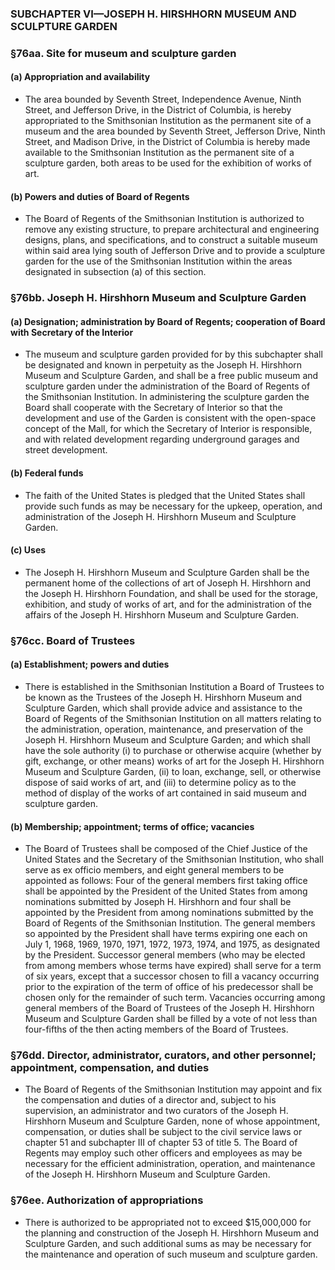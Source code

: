 ### SUBCHAPTER VI—JOSEPH H. HIRSHHORN MUSEUM AND SCULPTURE GARDEN

### §76aa. Site for museum and sculpture garden
#### (a) Appropriation and availability
* The area bounded by Seventh Street, Independence Avenue, Ninth Street, and Jefferson Drive, in the District of Columbia, is hereby appropriated to the Smithsonian Institution as the permanent site of a museum and the area bounded by Seventh Street, Jefferson Drive, Ninth Street, and Madison Drive, in the District of Columbia is hereby made available to the Smithsonian Institution as the permanent site of a sculpture garden, both areas to be used for the exhibition of works of art.

#### (b) Powers and duties of Board of Regents
* The Board of Regents of the Smithsonian Institution is authorized to remove any existing structure, to prepare architectural and engineering designs, plans, and specifications, and to construct a suitable museum within said area lying south of Jefferson Drive and to provide a sculpture garden for the use of the Smithsonian Institution within the areas designated in subsection (a) of this section.

### §76bb. Joseph H. Hirshhorn Museum and Sculpture Garden
#### (a) Designation; administration by Board of Regents; cooperation of Board with Secretary of the Interior
* The museum and sculpture garden provided for by this subchapter shall be designated and known in perpetuity as the Joseph H. Hirshhorn Museum and Sculpture Garden, and shall be a free public museum and sculpture garden under the administration of the Board of Regents of the Smithsonian Institution. In administering the sculpture garden the Board shall cooperate with the Secretary of Interior so that the development and use of the Garden is consistent with the open-space concept of the Mall, for which the Secretary of Interior is responsible, and with related development regarding underground garages and street development.

#### (b) Federal funds
* The faith of the United States is pledged that the United States shall provide such funds as may be necessary for the upkeep, operation, and administration of the Joseph H. Hirshhorn Museum and Sculpture Garden.

#### (c) Uses
* The Joseph H. Hirshhorn Museum and Sculpture Garden shall be the permanent home of the collections of art of Joseph H. Hirshhorn and the Joseph H. Hirshhorn Foundation, and shall be used for the storage, exhibition, and study of works of art, and for the administration of the affairs of the Joseph H. Hirshhorn Museum and Sculpture Garden.

### §76cc. Board of Trustees
#### (a) Establishment; powers and duties
* There is established in the Smithsonian Institution a Board of Trustees to be known as the Trustees of the Joseph H. Hirshhorn Museum and Sculpture Garden, which shall provide advice and assistance to the Board of Regents of the Smithsonian Institution on all matters relating to the administration, operation, maintenance, and preservation of the Joseph H. Hirshhorn Museum and Sculpture Garden; and which shall have the sole authority (i) to purchase or otherwise acquire (whether by gift, exchange, or other means) works of art for the Joseph H. Hirshhorn Museum and Sculpture Garden, (ii) to loan, exchange, sell, or otherwise dispose of said works of art, and (iii) to determine policy as to the method of display of the works of art contained in said museum and sculpture garden.

#### (b) Membership; appointment; terms of office; vacancies
* The Board of Trustees shall be composed of the Chief Justice of the United States and the Secretary of the Smithsonian Institution, who shall serve as ex officio members, and eight general members to be appointed as follows: Four of the general members first taking office shall be appointed by the President of the United States from among nominations submitted by Joseph H. Hirshhorn and four shall be appointed by the President from among nominations submitted by the Board of Regents of the Smithsonian Institution. The general members so appointed by the President shall have terms expiring one each on July 1, 1968, 1969, 1970, 1971, 1972, 1973, 1974, and 1975, as designated by the President. Successor general members (who may be elected from among members whose terms have expired) shall serve for a term of six years, except that a successor chosen to fill a vacancy occurring prior to the expiration of the term of office of his predecessor shall be chosen only for the remainder of such term. Vacancies occurring among general members of the Board of Trustees of the Joseph H. Hirshhorn Museum and Sculpture Garden shall be filled by a vote of not less than four-fifths of the then acting members of the Board of Trustees.

### §76dd. Director, administrator, curators, and other personnel; appointment, compensation, and duties
* The Board of Regents of the Smithsonian Institution may appoint and fix the compensation and duties of a director and, subject to his supervision, an administrator and two curators of the Joseph H. Hirshhorn Museum and Sculpture Garden, none of whose appointment, compensation, or duties shall be subject to the civil service laws or chapter 51 and subchapter III of chapter 53 of title 5. The Board of Regents may employ such other officers and employees as may be necessary for the efficient administration, operation, and maintenance of the Joseph H. Hirshhorn Museum and Sculpture Garden.

### §76ee. Authorization of appropriations
* There is authorized to be appropriated not to exceed $15,000,000 for the planning and construction of the Joseph H. Hirshhorn Museum and Sculpture Garden, and such additional sums as may be necessary for the maintenance and operation of such museum and sculpture garden.